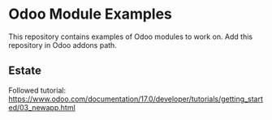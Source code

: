 # Odoo Module Examples

This repository contains examples of Odoo modules to work on. Add this repository in Odoo addons path.

## Estate

Followed tutorial: <https://www.odoo.com/documentation/17.0/developer/tutorials/getting_started/03_newapp.html>
